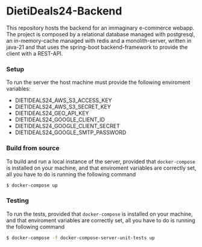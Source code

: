 # DietiDeals24-Backend

This repository hosts the backend for an immaginary e-commerce webapp. The project is composed by
a relational database managed with postgresql, an in-memory-cache managed with redis and a monolith-server, 
written in java-21 and that uses the spring-boot backend-framework to provide the client with a REST-API.

### Setup
To run the server the host machine must provide the following enviroment variables:
- DIETIDEALS24_AWS_S3_ACCESS_KEY
- DIETIDEALS24_AWS_S3_SECRET_KEY
- DIETIDEALS24_GEO_API_KEY
- DIETIDEALS24_GOOGLE_CLIENT_ID
- DIETIDEALS24_GOOGLE_CLIENT_SECRET
- DIETIDEALS24_GOOGLE_SMTP_PASSWORD


### Build from source
To build and run a local instance of the server, provided that `docker-compose` is installed on your machine, 
and that enviroment variables are correctly set, all you have to do is running the following command
```bash
$ docker-compose up
```

### Testing
To run the tests, provided that `docker-compose` is installed on your machine, 
and that enviroment variables are correctly set, all you have to do is running the following command
```bash
$ docker-compose -f docker-compose-server-unit-tests up
```